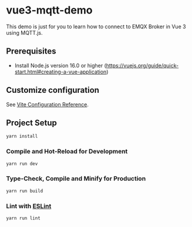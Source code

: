 # vue3-mqtt-demo

This demo is just for you to learn how to connect to EMQX Broker in Vue 3 using MQTT.js.

## Prerequisites

- Install Node.js version 16.0 or higher (https://vuejs.org/guide/quick-start.html#creating-a-vue-application)

## Customize configuration

See [Vite Configuration Reference](https://vitejs.dev/config/).

## Project Setup

```sh
yarn install
```

### Compile and Hot-Reload for Development

```sh
yarn run dev
```

### Type-Check, Compile and Minify for Production

```sh
yarn run build
```

### Lint with [ESLint](https://eslint.org/)

```sh
yarn run lint
```
